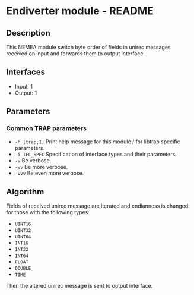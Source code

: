# Endiverter module - README

## Description
This NEMEA module switch byte order of fields in unirec messages received on input and forwards them to output interface.

## Interfaces
- Input: 1
- Output: 1

## Parameters
### Common TRAP parameters
- `-h [trap,1]`      Print help message for this module / for libtrap specific parameters.
- `-i IFC_SPEC`      Specification of interface types and their parameters.
- `-v`               Be verbose.
- `-vv`              Be more verbose.
- `-vvv`             Be even more verbose.

## Algorithm
Fields of received unirec message are iterated and endianness is changed for those with the following types:

- `UINT16`
- `UINT32`
- `UINT64`
- `INT16`
- `INT32`
- `INT64`
- `FLOAT`
- `DOUBLE`
- `TIME`

Then the altered unirec message is sent to output interface.

